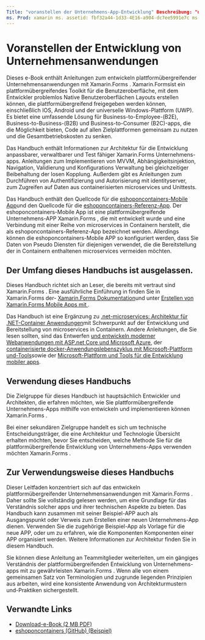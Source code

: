 ```yaml
---
Title: "voranstellen der Unternehmens-App-Entwicklung" Beschreibung: "dieses Kapitel enthält einen Präfix für Unternehmens Anwendungs Muster mit Xamarin.Forms ."
ms. Prod: xamarin ms. assetid: fbf32a44-1d33-4E16-a904-dc7ee5991e7c ms. Technology: xamarin-Forms Author: davidbritch ms. Author: dabritch ms. Date: 08/07/2017 NO-LOC: [ Xamarin.Forms , Xamarin.Essentials ]
---
```


# <a name="preface-to-enterprise-app-development"></a>Voranstellen der Entwicklung von Unternehmensanwendungen

Dieses e-Book enthält Anleitungen zum entwickeln plattformübergreifender Unternehmensanwendungen mit Xamarin.Forms . Xamarin.Formsist ein plattformübergreifendes Toolkit für die Benutzeroberfläche, mit dem Entwickler problemlos Native Benutzeroberflächen Layouts erstellen können, die plattformübergreifend freigegeben werden können, einschließlich IOS, Android und der universelle Windows-Plattform (UWP). Es bietet eine umfassende Lösung für Business-to-Employee-(B2E), Business-to-Business-(B2B) und Business-to-Consumer (B2C)-apps, die die Möglichkeit bieten, Code auf allen Zielplattformen gemeinsam zu nutzen und die Gesamtbetriebskosten zu senken.

Das Handbuch enthält Informationen zur Architektur für die Entwicklung anpassbarer, verwaltbarer und Test fähiger Xamarin.Forms Unternehmens-apps. Anleitungen zum Implementieren von MVVM, Abhängigkeitsinjektion, Navigation, Validierung und Konfigurations Verwaltung bei gleichzeitiger Beibehaltung der losen Kopplung. Außerdem gibt es Anleitungen zum Durchführen von Authentifizierung und Autorisierung mit identityserver, zum Zugreifen auf Daten aus containerisierten microservices und Unittests.

Das Handbuch enthält den Quellcode für die [eshoponcontainers-Mobile App](https://github.com/dotnet-architecture/eShopOnContainers/tree/master/src/Mobile)und den Quellcode für die [eshoponcontainers-Referenz-App](https://github.com/dotnet-architecture/eShopOnContainers). Der eshoponcontainers-Mobile App ist eine plattformübergreifende Unternehmens-APP Xamarin.Forms , die mit entwickelt wurde und eine Verbindung mit einer Reihe von microservices in Containern herstellt, die als eshoponcontainers-Referenz-App bezeichnet werden. Allerdings können die eshoponcontainers-Mobile APP so konfiguriert werden, dass Sie Daten von Pseudo Diensten für diejenigen verwendet, die die Bereitstellung der in Containern enthaltenen microservices vermeiden möchten.

## <a name="whats-left-out-of-this-guides-scope"></a>Der Umfang dieses Handbuchs ist ausgelassen.

Dieses Handbuch richtet sich an Leser, die bereits mit vertraut sind Xamarin.Forms . Eine ausführliche Einführung in finden Sie in Xamarin.Forms der- [ Xamarin.Forms Dokumentation](~/xamarin-forms/index.yml)und unter [Erstellen von Xamarin.Forms Mobile Apps mit ](https://aka.ms/xamformsebook).

Das Handbuch ist eine Ergänzung zu [.net-microservices: Architektur für .NET-Container Anwendungen](https://aka.ms/microservicesebook)mit Schwerpunkt auf der Entwicklung und Bereitstellung von microservices in Containern. Andere Anleitungen, die Sie lesen sollten, sind das Entwerfen [und entwickeln moderner Webanwendungen mit ASP.net Core und Microsoft Azure](https://aka.ms/WebAppEbook), der [containerisierte docker-Anwendungslebenszyklus mit Microsoft-Plattform und-Tools](https://aka.ms/dockerlifecycleebook)sowie der [Microsoft-Plattform und Tools für die Entwicklung mobiler apps](https://aka.ms/MobAppDev/StndPDF).

## <a name="who-should-use-this-guide"></a>Verwendung dieses Handbuchs

Die Zielgruppe für dieses Handbuch ist hauptsächlich Entwickler und Architekten, die erfahren möchten, wie Sie plattformübergreifende Unternehmens-Apps mithilfe von entwickeln und implementieren können Xamarin.Forms .

Bei einer sekundären Zielgruppe handelt es sich um technische Entscheidungsträger, die eine Architektur und Technologie Übersicht erhalten möchten, bevor Sie entscheiden, welche Methode Sie für die plattformübergreifende Entwicklung von Unternehmens-Apps verwenden möchten Xamarin.Forms .

## <a name="how-to-use-this-guide"></a>Zur Verwendungsweise dieses Handbuchs

Dieser Leitfaden konzentriert sich auf das entwickeln plattformübergreifender Unternehmensanwendungen mit Xamarin.Forms . Daher sollte Sie vollständig gelesen werden, um eine Grundlage für das Verständnis solcher apps und ihrer technischen Aspekte zu bieten. Das Handbuch kann zusammen mit seiner Beispiel-APP auch als Ausgangspunkt oder Verweis zum Erstellen einer neuen Unternehmens-App dienen. Verwenden Sie die zugehörige Beispiel-App als Vorlage für die neue APP, oder um zu erfahren, wie die Komponenten Komponenten einer APP organisiert werden. Weitere Informationen zur Architektur finden Sie in diesem Handbuch.

Sie können diese Anleitung an Teammitglieder weiterleiten, um ein gängiges Verständnis der plattformübergreifenden Entwicklung von Unternehmens-apps mit zu gewährleisten Xamarin.Forms . Wenn alle von einem gemeinsamen Satz von Terminologien und zugrunde liegenden Prinzipien aus arbeiten, wird eine konsistente Anwendung von Architekturmustern und-Praktiken sichergestellt.

## <a name="related-links"></a>Verwandte Links

- [Download-e-Book (2 MB PDF)](https://aka.ms/xamarinpatternsebook)
- [eshoponcontainers (GitHub) (Beispiel)](https://github.com/dotnet-architecture/eShopOnContainers)
